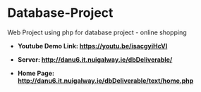 # Database-Project
Web Project using php for database project - online shopping

- **Youtube Demo Link: https://youtu.be/isacgyiHcVI**


- **Server: http://danu6.it.nuigalway.ie/dbDeliverable/**

- **Home Page: http://danu6.it.nuigalway.ie/dbDeliverable/text/home.php**
